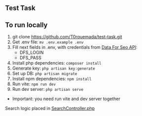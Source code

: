 ## Test Task

## To run locally
1. git clone https://github.com/T0rquemada/test-task.git
2. Get .env file: ```mv .env.example .env```
3. Fill next fields in .env, with credentials from [Data For Seo API](https://app.dataforseo.com):
    - DFS_LOGIN
    - DFS_PASS
4. Install php dependencies: ```composer install```
5. Generate key: ```php artisan key:generate```
6. Set up DB: ```php artisan migrate```
7. Install npm dependencies: ```npm install```
8. Run vite: ```npm run dev```
9. Run dev server: ```php artisan serve```
- Important: you need run vite and dev server together

Search logic placed in [SearchController.php](app/Http/Controllers/SearchController.php)
